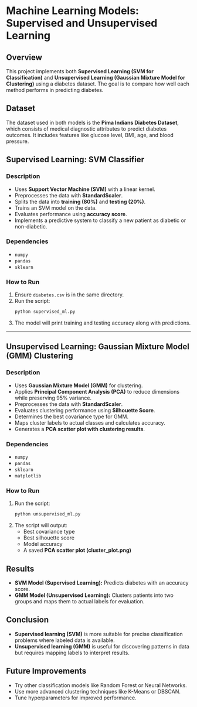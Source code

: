 # Machine Learning Models: Supervised and Unsupervised Learning

## Overview
This project implements both **Supervised Learning (SVM for Classification)** and **Unsupervised Learning (Gaussian Mixture Model for Clustering)** using a diabetes dataset. The goal is to compare how well each method performs in predicting diabetes.

## Dataset
The dataset used in both models is the **Pima Indians Diabetes Dataset**, which consists of medical diagnostic attributes to predict diabetes outcomes. It includes features like glucose level, BMI, age, and blood pressure.

## Supervised Learning: SVM Classifier
### Description
- Uses **Support Vector Machine (SVM)** with a linear kernel.
- Preprocesses the data with **StandardScaler**.
- Splits the data into **training (80%)** and **testing (20%)**.
- Trains an SVM model on the data.
- Evaluates performance using **accuracy score**.
- Implements a predictive system to classify a new patient as diabetic or non-diabetic.

### Dependencies
- `numpy`
- `pandas`
- `sklearn`

### How to Run
1. Ensure `diabetes.csv` is in the same directory.
2. Run the script:
   ```bash
   python supervised_ml.py
   ```
3. The model will print training and testing accuracy along with predictions.

---

## Unsupervised Learning: Gaussian Mixture Model (GMM) Clustering
### Description
- Uses **Gaussian Mixture Model (GMM)** for clustering.
- Applies **Principal Component Analysis (PCA)** to reduce dimensions while preserving 95% variance.
- Preprocesses the data with **StandardScaler**.
- Evaluates clustering performance using **Silhouette Score**.
- Determines the best covariance type for GMM.
- Maps cluster labels to actual classes and calculates accuracy.
- Generates a **PCA scatter plot with clustering results**.

### Dependencies
- `numpy`
- `pandas`
- `sklearn`
- `matplotlib`

### How to Run
1. Run the script:
   ```bash
   python unsupervised_ml.py
   ```
2. The script will output:
   - Best covariance type
   - Best silhouette score
   - Model accuracy
   - A saved **PCA scatter plot (cluster_plot.png)**

## Results
- **SVM Model (Supervised Learning):** Predicts diabetes with an accuracy score.
- **GMM Model (Unsupervised Learning):** Clusters patients into two groups and maps them to actual labels for evaluation.

## Conclusion
- **Supervised learning (SVM)** is more suitable for precise classification problems where labeled data is available.
- **Unsupervised learning (GMM)** is useful for discovering patterns in data but requires mapping labels to interpret results.

## Future Improvements
- Try other classification models like Random Forest or Neural Networks.
- Use more advanced clustering techniques like K-Means or DBSCAN.
- Tune hyperparameters for improved performance.

